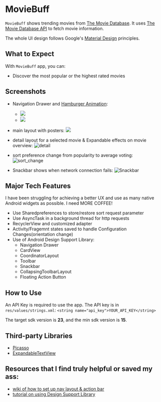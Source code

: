 # MovieBuff
``MovieBuff`` shows trending movies from [The Movie Database](https://www.themoviedb.org/?language=en). It uses [The Movie Database API](https://www.themoviedb.org/documentation/api) to fetch movie information.

The whole UI design follows Google's [Material Design](https://developer.android.com/design/index.html) principles.


## What to Expect
With ``MovieBuff`` app, you can:
* Discover the most popular or the highest rated movies

## Screenshots
* Navigation Drawer and [Hamburger Animation](https://github.com/codepath/android_guides/wiki/Fragment-Navigation-Drawer#animate-the-hamburger-icon):
  - ![](http://i98.photobucket.com/albums/l265/Haiyu_Zhen/Android%20Screen%20Shots/ezgif.com-video-to-gif_zpsgbzgljml.gif)
  - ![](https://camo.githubusercontent.com/0b3031ced336e7fa80d7eb211e60b1b924d20152/687474703a2f2f696d6775722e636f6d2f656b6d576c37712e676966)

* main layout with posters:
![](http://i98.photobucket.com/albums/l265/Haiyu_Zhen/Android%20Screen%20Shots/main_zps9ycqe8yb.png)
* detail layout for a selected movie & Expandable effects on movie overview:
![detail](http://i98.photobucket.com/albums/l265/Haiyu_Zhen/Android%20Screen%20Shots/detail_zpsandvgvyz.gif)

* sort preference change from popularity to average voting:
![sort_change](http://i98.photobucket.com/albums/l265/Haiyu_Zhen/Android%20Screen%20Shots/sort_change_zpsxvvyviwl.gif)

* Snackbar shows when network connection fails:
![Snackbar](http://i98.photobucket.com/albums/l265/Haiyu_Zhen/Android%20Screen%20Shots/sort_change_zpsxvvyviwl.gif)


## Major Tech Features
I have been struggling for achieving a better UX and use as many native Android widgets as possible. I need MORE COFFEE!

* Use Sharedpreferences to store/restore sort request parameter
* Use AsyncTask in a background thread for http requests
* RecyclerView and customized adapter
* Activity/Fragemnt states saved to handle Configuration Changes(orientation change)
* Use of Android Design Support Library: 
  - Navigation Drawer
  - CardView
  - CoordinatorLayout
  - Toolbar
  - Snackbar
  - CollapsingToolbarLayout
  - Floating Action Button
  

## How to Use
An API Key is required to use the app. The API key is in ``res/values/strings.xml``:
    ```
    <string name="api_key">YOUR_API_KEY</string>
    ```

The target sdk version is **23**, and the min sdk version is **15**.

## Third-party Libraries
* [Picasso](http://square.github.io/picasso/)
* [ExpandableTextView](https://github.com/Manabu-GT/ExpandableTextView)

## Resources that I find truly helpful or saved my ass:
- [wiki of how to set up nav layout & action bar](https://github.com/codepath/android_guides/wiki/Fragment-Navigation-Drawer)
- [tutorial on using Design Support Library](http://inthecheesefactory.com/blog/android-design-support-library-codelab/en)

